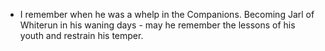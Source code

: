 - I remember when he was a whelp in the Companions. Becoming Jarl of Whiterun in his waning days - may he remember the lessons of his youth and restrain his temper.
